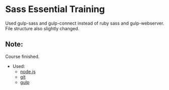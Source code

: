 # Sass Essential Training

Used gulp-sass and gulp-connect instead of ruby sass and gulp-webserver. File structure also slightly changed.

## Note:
Course finished.


- Used:
	- [node.js](http://nodejs.org/)
	- [git](http://git-scm.com/)
	- [gulp](http://gulpjs.com/)


